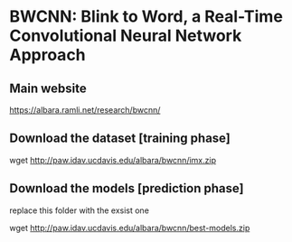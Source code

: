 # BWCNN: Blink to Word, a Real-Time Convolutional Neural Network Approach

## Main website
https://albara.ramli.net/research/bwcnn/

## Download the dataset [training phase]
wget http://paw.idav.ucdavis.edu/albara/bwcnn/imx.zip

## Download the models [prediction phase]
replace this folder with the exsist one

wget http://paw.idav.ucdavis.edu/albara/bwcnn/best-models.zip


